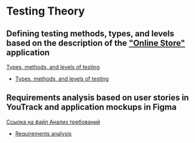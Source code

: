 #  Testing Theory

## Defining testing methods, types, and levels based on the description of the ["Online Store"](https://qa.demoshopping.ru/) application

[Types, methods, and levels of testing](https://docs.google.com/spreadsheets/d/1AlKlULwVwiPHHbQs0QndUujpuSNi44YCbsZLHIofoA8/edit?gid=0#gid=0)
 <ul>
<li>  <a href="https://docs.google.com/spreadsheets/d/1AlKlULwVwiPHHbQs0QndUujpuSNi44YCbsZLHIofoA8/edit?gid=0#gid=0">Types, methods, and levels of testing</a> </li> 
</ul>

## Requirements analysis based on user stories in YouTrack and application mockups in Figma

[Ссылка на файл Анализ требований](https://docs.google.com/spreadsheets/d/18q3CwDtpYdr9927m4W9AODFNH9jVGkbcWxuwZMH5Vbk/edit?gid=0#gid=0)
<ul>
<li>  <a href="https://docs.google.com/spreadsheets/d/18q3CwDtpYdr9927m4W9AODFNH9jVGkbcWxuwZMH5Vbk/edit?gid=0#gid=0">Requirements analysis</a> </li> 
</ul>
